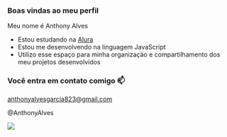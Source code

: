 ### Boas vindas ao meu perfil

Meu nome é Anthony Alves

- Estou estudando na [Alura](https://www.alura.com.br)
- Estou me desenvolvendo na linguagem JavaScript
- Utilizo esse espaço para minha organização e compartilhamento dos meu projetos desenvolvidos

### Você entra em contato comigo 📫

anthonyalvesgarcia823@gmail.com

@AnthonyAlves

![](https://media1.tenor.com/m/vBhraFQlxfAAAAAd/wink-black.gif)
